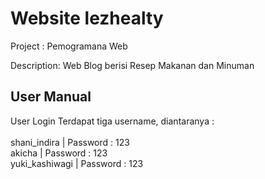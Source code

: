 # Website lezhealty 
Project : Pemogramana Web

Description: Web Blog berisi Resep Makanan dan Minuman <br>

## User Manual
User Login
Terdapat tiga username, diantaranya : <br /><br />
shani_indira        |       Password : 123 <br />
akicha              |       Password : 123 <br />
yuki_kashiwagi      |       Password : 123 <br />
